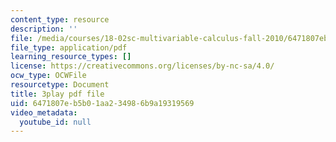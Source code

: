 ```yaml
---
content_type: resource
description: ''
file: /media/courses/18-02sc-multivariable-calculus-fall-2010/6471807eb5b01aa234986b9a19319569_4kPz8aqm5yE.pdf
file_type: application/pdf
learning_resource_types: []
license: https://creativecommons.org/licenses/by-nc-sa/4.0/
ocw_type: OCWFile
resourcetype: Document
title: 3play pdf file
uid: 6471807e-b5b0-1aa2-3498-6b9a19319569
video_metadata:
  youtube_id: null
---
```

